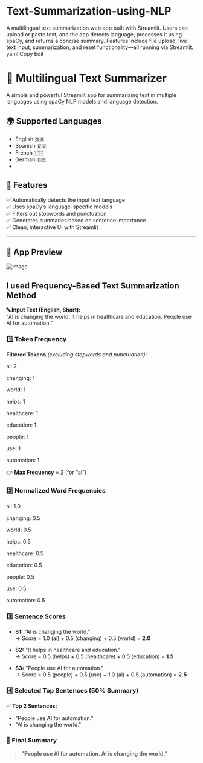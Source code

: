 # Text-Summarization-using-NLP
A multilingual text summarization web app built with Streamlit. Users can upload or paste text, and the app detects language, processes it using spaCy, and returns a concise summary. Features include file upload, live text input, summarization, and reset functionality—all running via Streamlit.
yaml
Copy
Edit
# 🧠 Multilingual Text Summarizer
A simple and powerful Streamlit app for summarizing text in multiple languages using spaCy NLP models and language detection.

## 🌍 Supported Languages
- English 🇬🇧
- Spanish 🇪🇸
- French 🇫🇷
- German 🇩🇪
- 
## 🚀 Features

✅ Automatically detects the input text language  
✅ Uses spaCy’s language-specific models  
✅ Filters out stopwords and punctuation  
✅ Generates summaries based on sentence importance  
✅ Clean, interactive UI with Streamlit

---

## 📸 App Preview
![image](https://github.com/user-attachments/assets/01de3448-29a2-4cfc-b0e9-2e5dc569415d)

## I used Frequency-Based Text Summarization Method

**🔤 Input Text (English, Short):**  
"AI is changing the world. It helps in healthcare and education. People use AI for automation."

### 1️⃣ Token Frequency

**Filtered Tokens** *(excluding stopwords and punctuation)*:

ai: 2

changing: 1

world: 1

helps: 1

healthcare: 1

education: 1

people: 1

use: 1

automation: 1

👉 **Max Frequency** = 2 (for “ai”)

### 2️⃣ Normalized Word Frequencies

ai: 1.0

changing: 0.5

world: 0.5

helps: 0.5

healthcare: 0.5

education: 0.5

people: 0.5

use: 0.5

automation: 0.5

### 3️⃣ Sentence Scores

- **S1:** "AI is changing the world."  
  → Score = 1.0 (ai) + 0.5 (changing) + 0.5 (world) = **2.0**

- **S2:** "It helps in healthcare and education."  
  → Score = 0.5 (helps) + 0.5 (healthcare) + 0.5 (education) = **1.5**

- **S3:** "People use AI for automation."  
  → Score = 0.5 (people) + 0.5 (use) + 1.0 (ai) + 0.5 (automation) = **2.5**

### 4️⃣ Selected Top Sentences (50% Summary)

✅ **Top 2 Sentences:**  
- "People use AI for automation."  
- "AI is changing the world."

### 📌 Final Summary

> **"People use AI for automation. AI is changing the world."**

